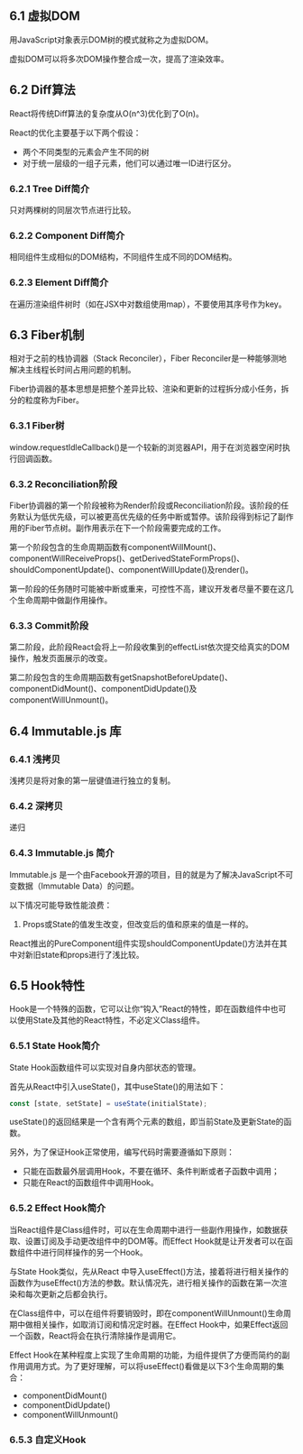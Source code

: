 ## 6.1 虚拟DOM

用JavaScript对象表示DOM树的模式就称之为虚拟DOM。

虚拟DOM可以将多次DOM操作整合成一次，提高了渲染效率。

## 6.2 Diff算法

React将传统Diff算法的复杂度从O(n^3)优化到了O(n)。

React的优化主要基于以下两个假设：

- 两个不同类型的元素会产生不同的树
- 对于统一层级的一组子元素，他们可以通过唯一ID进行区分。

### 6.2.1 Tree Diff简介

只对两棵树的同层次节点进行比较。

### 6.2.2 Component Diff简介

相同组件生成相似的DOM结构，不同组件生成不同的DOM结构。

### 6.2.3 Element Diff简介

在遍历渲染组件树时（如在JSX中对数组使用map），不要使用其序号作为key。

## 6.3 Fiber机制

相对于之前的栈协调器（Stack Reconciler），Fiber Reconciler是一种能够测地解决主线程长时间占用问题的机制。

Fiber协调器的基本思想是把整个差异比较、渲染和更新的过程拆分成小任务，拆分的粒度称为Fiber。

### 6.3.1 Fiber树

window.requestIdleCallback()是一个较新的浏览器API，用于在浏览器空闲时执行回调函数。

### 6.3.2 Reconciliation阶段

Fiber协调器的第一个阶段被称为Render阶段或Reconciliation阶段。该阶段的任务默认为低优先级，可以被更高优先级的任务中断或暂停。该阶段得到标记了副作用的Fiber节点树。副作用表示在下一个阶段需要完成的工作。

第一个阶段包含的生命周期函数有componentWillMount()、componentWillReceiveProps()、getDerivedStateFormProps()、shouldComponentUpdate()、componentWillUpdate()及render()。

第一阶段的任务随时可能被中断或重来，可控性不高，建议开发者尽量不要在这几个生命周期中做副作用操作。

### 6.3.3 Commit阶段

第二阶段，此阶段React会将上一阶段收集到的effectList依次提交给真实的DOM操作，触发页面展示的改变。

第二阶段包含的生命周期函数有getSnapshotBeforeUpdate()、componentDidMount()、componentDidUpdate()及componentWillUnmount()。

## 6.4 Immutable.js 库

### 6.4.1 浅拷贝

浅拷贝是将对象的第一层键值进行独立的复制。

### 6.4.2 深拷贝

递归

### 6.4.3 Immutable.js 简介

Immutable.js 是一个由Facebook开源的项目，目的就是为了解决JavaScript不可变数据（Immutable Data）的问题。

以下情况可能导致性能浪费：

1. Props或State的值发生改变，但改变后的值和原来的值是一样的。

React推出的PureComponent组件实现shouldComponentUpdate()方法并在其中对新旧state和props进行了浅比较。

## 6.5 Hook特性

Hook是一个特殊的函数，它可以让你“钩入”React的特性，即在函数组件中也可以使用State及其他的React特性，不必定义Class组件。

### 6.5.1 State Hook简介

State Hook函数组件可以实现对自身内部状态的管理。

首先从React中引入useState()，其中useState()的用法如下：

```javascript
const [state, setState] = useState(initialState);
```

useState()的返回结果是一个含有两个元素的数组，即当前State及更新State的函数。

另外，为了保证Hook正常使用，编写代码时需要遵循如下原则：

- 只能在函数最外层调用Hook，不要在循环、条件判断或者子函数中调用；
- 只能在React的函数组件中调用Hook。

### 6.5.2 Effect Hook简介

当React组件是Class组件时，可以在生命周期中进行一些副作用操作，如数据获取、设置订阅及手动更改组件中的DOM等。而Effect Hook就是让开发者可以在函数组件中进行同样操作的另一个Hook。

与State Hook类似，先从React 中导入useEffect()方法，接着将进行相关操作的函数作为useEffect()方法的参数。默认情况先，进行相关操作的函数在第一次渲染和每次更新之后都会执行。

在Class组件中，可以在组件将要销毁时，即在componentWillUnmount()生命周期中做相关操作，如取消订阅和情况定时器。在Effect Hook中，如果Effect返回一个函数，React将会在执行清除操作是调用它。

Effect Hook在某种程度上实现了生命周期的功能，为组件提供了方便而简约的副作用调用方式。为了更好理解，可以将useEffect()看做是以下3个生命周期的集合：

- componentDidMount()
- componentDidUpdate()
- componentWillUnmount()

### 6.5.3 自定义Hook

